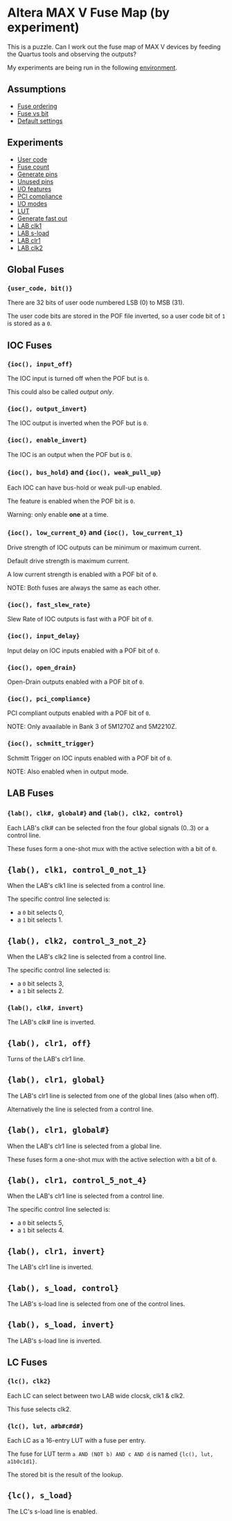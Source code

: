 # Altera MAX V Fuse Map (by experiment)

This is a puzzle.
Can I work out the fuse map of MAX V devices by
feeding the Quartus tools
and observing the outputs?

My experiments are being run in the following
[environment](doc/environment.md).

## Assumptions

 * [Fuse ordering](doc/fuse-ordering.md)
 * [Fuse vs bit](doc/fuse-vs-bit.md)
 * [Default settings](doc/default-settings.md)

## Experiments

 * [User code](experiments/src/user_code_experiment.erl)
 * [Fuse count](experiments/src/fuse_count_experiment.erl)
 * [Generate pins](experiments/src/generate_pins.erl)
 * [Unused pins](experiments/src/unused_experiment.erl)
 * [I/O features](experiments/src/io_features_experiment.erl)
 * [PCI compliance](experiments/src/pci_compliance_experiment.erl)
 * [I/O modes](experiments/src/io_modes_experiment.erl)
 * [LUT](experiments/src/lut_experiment.erl)
 * [Generate fast out](experiments/src/generate_fast_out.erl)
 * [LAB clk1](experiments/src/lab_clk1_experiment.erl)
 * [LAB s-load](experiments/src/lab_s_load_experiment.erl)
 * [LAB clr1](experiments/src/lab_clr1_experiment.erl)
 * [LAB clk2](experiments/src/lab_clk2_experiment.erl)

## Global Fuses

### `{user_code, bit()}`

There are 32 bits of user oode numbered LSB (0) to MSB (31).

The user code bits are stored in the POF file inverted,
so a user code bit of `1` is stored as a `0`.

## IOC Fuses

### `{ioc(), input_off}`

The IOC input is turned off when the POF but is `0`.

This could also be called *output only*.

### `{ioc(), output_invert}`

The IOC output is inverted when the POF but is `0`.

### `{ioc(), enable_invert}`

The IOC is an output when the POF but is `0`.

### `{ioc(), bus_hold}` and `{ioc(), weak_pull_up}`

Each IOC can have bus-hold or weak pull-up enabled.

The feature is enabled when the POF bit is `0`.

Warning: only enable __one__ at a time.

### `{ioc(), low_current_0}` and `{ioc(), low_current_1}`

Drive strength of IOC outputs can be minimum or maximum current.

Default drive strength is maximum current.

A low current strength is enabled with a POF bit of `0`.

NOTE: Both fuses are always the same as each other.

### `{ioc(), fast_slew_rate}`

Slew Rate of IOC outputs is fast with a POF bit of `0`.

### `{ioc(), input_delay}`

Input delay on IOC inputs enabled with a POF bit of `0`.

### `{ioc(), open_drain}`

Open-Drain outputs enabled with a POF bit of `0`.

### `{ioc(), pci_compliance}`

PCI compliant outputs enabled with a POF bit of `0`.

NOTE: Only avaailable in Bank 3 of 5M1270Z and 5M2210Z.

### `{ioc(), schmitt_trigger}`

Schmitt Trigger on IOC inputs enabled with a POF bit of `0`.

NOTE: Also enabled when in output mode.

## LAB Fuses

### `{lab(), clk#, global#}` and `{lab(), clk2, control}`

Each LAB's clk# can be selected fron the four global signals (0..3)
or a control line.

These fuses form a one-shot mux with the active selection with a bit of `0`.

## `{lab(), clk1, control_0_not_1}`

When the LAB's clk1 line is selected from a control line.

The specific control line selected is:

 * a `0` bit selects 0,
 * a `1` bit selects 1.

## `{lab(), clk2, control_3_not_2}`

When the LAB's clk2 line is selected from a control line.

The specific control line selected is:

 * a `0` bit selects 3,
 * a `1` bit selects 2.

### `{lab(), clk#, invert}`

The LAB's clk# line is inverted.

## `{lab(), clr1, off}`

Turns of the LAB's clr1 line.

## `{lab(), clr1, global}`

The LAB's clr1 line is selected from one of the global lines (also when off).

Alternatively the line is selected from a control line.

## `{lab(), clr1, global#}`

When the LAB's clr1 line is selected from a global line.

These fuses form a one-shot mux with the active selection with a bit of `0`.

## `{lab(), clr1, control_5_not_4}`

When the LAB's clr1 line is selected from a control line.

The specific control line selected is:

 * a `0` bit selects 5,
 * a `1` bit selects 4.

## `{lab(), clr1, invert}`

The LAB's clr1 line is inverted.

## `{lab(), s_load, control}`

The LAB's s-load line is selected from one of the control lines.

## `{lab(), s_load, invert}`

The LAB's s-load line is inverted.

## LC Fuses

### `{lc(), clk2}`

Each LC can select between two LAB wide clocsk, clk1 & clk2.

This fuse selects clk2.

### `{lc(), lut, a#b#c#d#}`

Each LC as a 16-entry LUT with a fuse per entry.

The fuse for LUT term `a AND (NOT b) AND c AND d`
is named `{lc(), lut, a1b0c1d1}`.

The stored bit is the result of the lookup.

## `{lc(), s_load}`

The LC's s-load line is enabled.

